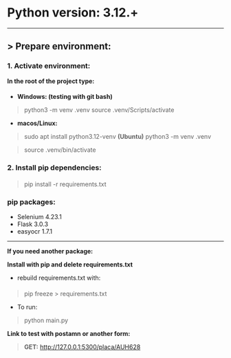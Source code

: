 # Python version: 3.12.+

---

## > Prepare environment:

### 1. Activate environment:
**In the root of the project type:**
####
- **Windows: (testing with git bash)**
> python3 -m venv .venv
> source .venv/Scripts/activate

- **macos/Linux:**
> sudo apt install python3.12-venv **(Ubuntu)**
> python3 -m venv .venv

> source .venv/bin/activate

### 2. Install pip dependencies:
####
> pip install -r requirements.txt

### pip packages:
 - Selenium 4.23.1 
 - Flask    3.0.3
 - easyocr  1.7.1

---

**If you need another package:**

**Install with pip and delete requirements.txt**
- rebuild requirements.txt with:
####
> pip freeze > requirements.txt

- To run:
> python main.py

**Link to test with postamn or another form:**
> **GET:** http://127.0.0.1:5300/placa/AUH628
